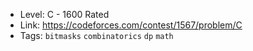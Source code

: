 - Level: C - 1600 Rated
- Link: https://codeforces.com/contest/1567/problem/C
- Tags: `bitmasks` `combinatorics` `dp` `math`
